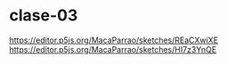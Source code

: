 # clase-03
https://editor.p5js.org/MacaParrao/sketches/REaCXwiXE
https://editor.p5js.org/MacaParrao/sketches/HI7z3YnQE
